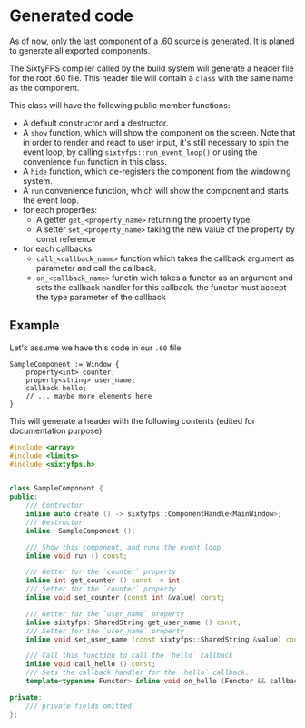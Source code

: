 # Generated code

As of now, only the last component of a .60 source is generated. It is planed to generate all
exported components.

The SixtyFPS compiler called by the build system will generate a header file for the root .60
file. This header file will contain a `class` with the same name as the component.

This class will have the following public member functions:

 - A default constructor and a destructor.
 - A `show` function, which will show the component on the screen. Note that in order to render
   and react to user input, it's still necessary to spin the event loop, by calling `sixtyfps::run_event_loop()`
   or using the convenience `fun` function in this class.
 - A `hide` function, which de-registers the component from the windowing system.
 - A `run` convenience function, which will show the component and starts the event loop.
 - for each properties:
    * A getter `get_<property_name>` returning the property type.
    * A setter `set_<property_name>` taking the new value of the property by const reference
 - for each callbacks:
    * `call_<callback_name>` function which takes the callback argument as parameter and call the callback.
    * `on_<callback_name>` functin wich takes a functor as an argument and sets the callback handler
     for this callback. the functor must accept the type parameter of the callback

## Example

Let's assume we have this code in our `.60` file

```60
SampleComponent := Window {
    property<int> counter;
    property<string> user_name;
    callback hello;
    // ... maybe more elements here
}
```

This will generate a header with the following contents (edited for documentation purpose)

```cpp
#include <array>
#include <limits>
#include <sixtyfps.h>


class SampleComponent {
public:
    /// Contructor
    inline auto create () -> sixtyfps::ComponentHandle<MainWindow>;
    /// Destructor
    inline ~SampleComponent ();

    /// Show this component, and runs the event loop
    inline void run () const;

    /// Getter for the `counter` property
    inline int get_counter () const -> int;
    /// Setter for the `counter` property
    inline void set_counter (const int &value) const;

    /// Getter for the `user_name` property
    inline sixtyfps::SharedString get_user_name () const;
    /// Setter for the `user_name` property
    inline void set_user_name (const sixtyfps::SharedString &value) const;

    /// Call this function to call the `hello` callback
    inline void call_hello () const;
    /// Sets the callback handler for the `hello` callback.
    template<typename Functor> inline void on_hello (Functor && callback_handler) const;

private:
    /// private fields omitted
};




```

